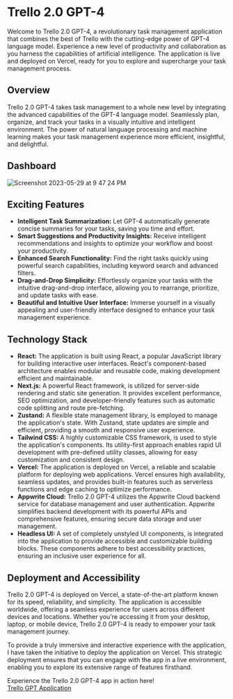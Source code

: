 # Trello 2.0 GPT-4

Welcome to Trello 2.0 GPT-4, a revolutionary task management application that combines the best of Trello with the cutting-edge power of GPT-4 language model. Experience a new level of productivity and collaboration as you harness the capabilities of artificial intelligence. The application is live and deployed on Vercel, ready for you to explore and supercharge your task management process.

## Overview
Trello 2.0 GPT-4 takes task management to a whole new level by integrating the advanced capabilities of the GPT-4 language model. Seamlessly plan, organize, and track your tasks in a visually intuitive and intelligent environment. The power of natural language processing and machine learning makes your task management experience more efficient, insightful, and delightful.

## Dashboard
![Screenshot 2023-05-29 at 9 47 24 PM](https://github.com/StevenD24/Trello-2.0-GPT-4/assets/105379503/35ad8f4b-465f-4854-9e40-b607a9012fa0)

## Exciting Features
- **Intelligent Task Summarization:** Let GPT-4 automatically generate concise summaries for your tasks, saving you time and effort.
- **Smart Suggestions and Productivity Insights:** Receive intelligent recommendations and insights to optimize your workflow and boost your productivity.
- **Enhanced Search Functionality:** Find the right tasks quickly using powerful search capabilities, including keyword search and advanced filters.
- **Drag-and-Drop Simplicity:** Effortlessly organize your tasks with the intuitive drag-and-drop interface, allowing you to rearrange, prioritize, and update tasks with ease.
- **Beautiful and Intuitive User Interface:** Immerse yourself in a visually appealing and user-friendly interface designed to enhance your task management experience.

## Technology Stack
- **React:** The application is built using React, a popular JavaScript library for building interactive user interfaces. React's component-based architecture enables modular and reusable code, making development efficient and maintainable.
- **Next.js:** A powerful React framework, is utilized for server-side rendering and static site generation. It provides excellent performance, SEO optimization, and developer-friendly features such as automatic code splitting and route pre-fetching.
- **Zustand:** A flexible state management library, is employed to manage the application's state. With Zustand, state updates are simple and efficient, providing a smooth and responsive user experience.
- **Tailwind CSS:** A highly customizable CSS framework, is used to style the application's components. Its utility-first approach enables rapid UI development with pre-defined utility classes, allowing for easy customization and consistent design.
- **Vercel:** The application is deployed on Vercel, a reliable and scalable platform for deploying web applications. Vercel ensures high availability, seamless updates, and provides built-in features such as serverless functions and edge caching to optimize performance.
- **Appwrite Cloud:** Trello 2.0 GPT-4 utilizes the Appwrite Cloud backend service for database management and user authentication. Appwrite simplifies backend development with its powerful APIs and comprehensive features, ensuring secure data storage and user management.
- **Headless UI:** A set of completely unstyled UI components, is integrated into the application to provide accessible and customizable building blocks. These components adhere to best accessibility practices, ensuring an inclusive user experience for all.

## Deployment and Accessibility
Trello 2.0 GPT-4 is deployed on Vercel, a state-of-the-art platform known for its speed, reliability, and simplicity. The application is accessible worldwide, offering a seamless experience for users across different devices and locations. Whether you're accessing it from your desktop, laptop, or mobile device, Trello 2.0 GPT-4 is ready to empower your task management journey.
   
To provide a truly immersive and interactive experience with the application, I have taken the initiative to deploy the application on Vercel. This strategic deployment ensures that you can engage with the app in a live environment, enabling you to explore its extensive range of features firsthand.
   
Experience the Trello 2.0 GPT-4 app in action here!   
[Trello GPT Application](https://trello-gpt-app-stevend24.vercel.app/)

